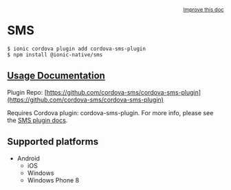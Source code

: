 <a style="float:right;font-size:12px;" href="http://github.com/ionic-team/ionic-native/edit/master/src/@ionic-native/plugins/sms/index.ts#L20">
  Improve this doc
</a>

# SMS

```
$ ionic cordova plugin add cordova-sms-plugin
$ npm install @ionic-native/sms
```

## [Usage Documentation](https://ionicframework.com/docs/native/sms/)

Plugin Repo: [https://github.com/cordova-sms/cordova-sms-plugin](https://github.com/cordova-sms/cordova-sms-plugin)

Requires Cordova plugin: cordova-sms-plugin. For more info, please see the [SMS plugin docs](https://github.com/cordova-sms/cordova-sms-plugin).

## Supported platforms

- Android
  - iOS
  - Windows
  - Windows Phone 8
  


